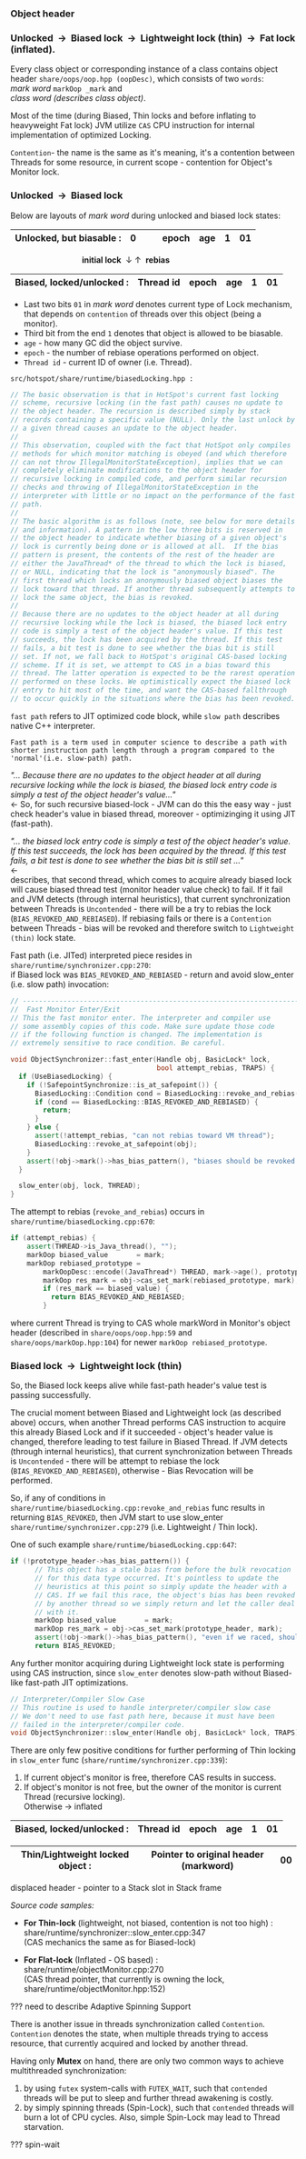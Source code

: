 ### Object header
### Unlocked  &nbsp;&rarr;&nbsp;  Biased lock  &nbsp;&rarr;&nbsp;  Lightweight lock (thin)  &nbsp;&rarr;&nbsp;  Fat lock (inflated).

Every class object or corresponding instance of a class contains object header `share/oops/oop.hpp (oopDesc)`, which consists of two `words`:  
*mark word* `markOop _mark` and  
*class word (describes class object)*.

Most of the time (during Biased, Thin locks and before inflating to heavyweight Fat lock) JVM utilize `CAS` CPU instruction for internal implementation of optimized Locking. 

`Contention`- the name is the same as it's meaning, it's a contention between Threads for some resource, in current scope - contention for Object's Monitor lock. 

### Unlocked  &nbsp;&rarr;&nbsp;  Biased lock

Below are layouts of *mark word* during unlocked and biased lock states:


| Unlocked, but biasable :    | 0&nbsp;&nbsp;&nbsp;&nbsp;&nbsp;&nbsp;&nbsp;| epoch | age   |1   |01  |
| --------------------------- |:-------------:| -----:| -----:|---:|---:|

&nbsp;&nbsp;&nbsp;&nbsp;&nbsp;&nbsp;&nbsp;&nbsp;&nbsp;&nbsp;&nbsp;&nbsp;&nbsp;&nbsp;&nbsp;&nbsp;&nbsp;&nbsp;&nbsp;&nbsp;&nbsp;&nbsp;&nbsp;&nbsp;&nbsp;&nbsp;&nbsp;&nbsp;&nbsp;&nbsp;&nbsp;&nbsp;**initial lock**  &nbsp;&darr; &uarr;&nbsp; **rebias**

| Biased, locked/unlocked :   | Thread id     | epoch | age   |1   |01  |
| --------------------------- |:-------------:| -----:| -----:|---:|---:|

* Last two bits `01` in *mark word* denotes current type of Lock mechanism, that depends on `contention` of threads over this object (being a monitor).
* Third bit from the end `1` denotes that object is allowed to be biasable.
* `age` - how many GC did the object survive.
* `epoch` - the number of rebiase operations performed on object.
* `Thread id` - current ID of owner (i.e. Thread).

`src/hotspot/share/runtime/biasedLocking.hpp : `

```C++
// The basic observation is that in HotSpot's current fast locking
// scheme, recursive locking (in the fast path) causes no update to
// the object header. The recursion is described simply by stack
// records containing a specific value (NULL). Only the last unlock by
// a given thread causes an update to the object header.
//
// This observation, coupled with the fact that HotSpot only compiles
// methods for which monitor matching is obeyed (and which therefore
// can not throw IllegalMonitorStateException), implies that we can
// completely eliminate modifications to the object header for
// recursive locking in compiled code, and perform similar recursion
// checks and throwing of IllegalMonitorStateException in the
// interpreter with little or no impact on the performance of the fast
// path.
//
// The basic algorithm is as follows (note, see below for more details
// and information). A pattern in the low three bits is reserved in
// the object header to indicate whether biasing of a given object's
// lock is currently being done or is allowed at all.  If the bias
// pattern is present, the contents of the rest of the header are
// either the JavaThread* of the thread to which the lock is biased,
// or NULL, indicating that the lock is "anonymously biased". The
// first thread which locks an anonymously biased object biases the
// lock toward that thread. If another thread subsequently attempts to
// lock the same object, the bias is revoked.
//
// Because there are no updates to the object header at all during
// recursive locking while the lock is biased, the biased lock entry
// code is simply a test of the object header's value. If this test
// succeeds, the lock has been acquired by the thread. If this test
// fails, a bit test is done to see whether the bias bit is still
// set. If not, we fall back to HotSpot's original CAS-based locking
// scheme. If it is set, we attempt to CAS in a bias toward this
// thread. The latter operation is expected to be the rarest operation
// performed on these locks. We optimistically expect the biased lock
// entry to hit most of the time, and want the CAS-based fallthrough
// to occur quickly in the situations where the bias has been revoked.
```
`fast path` refers to JIT optimized code block, while `slow path` describes native C++ interpreter.

`Fast path is a term used in computer science to describe a path with shorter instruction path length through a program compared to the 'normal'(i.e. slow-path) path.`

*"... Because there are no updates to the object header at all during recursive locking while the lock is biased, the biased lock entry code is simply a test of the object header's value..."*   
&larr; So, for such recursive biased-lock - JVM can do this the easy way - just check header's value in biased thread, moreover - optimizinging it using JIT (fast-path).

*"... the biased lock entry code is simply a test of the object header's value. If this test succeeds, the lock has been acquired by the thread. If this test fails, a bit test is done to see whether the bias bit is still set ..."*   
&larr;  
describes, that second thread, which comes to acquire already biased lock will cause biased thread test (monitor header value check) to fail. If it fail and JVM detects (through internal heuristics), that current synchronization between Threads is `Uncontended` - there will be a try to rebias the lock (`BIAS_REVOKED_AND_REBIASED`). If rebiasing fails or there is a `Contention` between Threads - bias will be revoked and therefore switch to `Lightweight (thin)` lock state.

Fast path (i.e. JITed) interpreted piece resides in `share/runtime/synchronizer.cpp:270`:  
if Biased lock was `BIAS_REVOKED_AND_REBIASED` - return and avoid slow_enter (i.e. slow path) invocation:
```C++
// -----------------------------------------------------------------------------
//  Fast Monitor Enter/Exit
// This the fast monitor enter. The interpreter and compiler use
// some assembly copies of this code. Make sure update those code
// if the following function is changed. The implementation is
// extremely sensitive to race condition. Be careful.

void ObjectSynchronizer::fast_enter(Handle obj, BasicLock* lock,
                                    bool attempt_rebias, TRAPS) {
  if (UseBiasedLocking) {
    if (!SafepointSynchronize::is_at_safepoint()) {
      BiasedLocking::Condition cond = BiasedLocking::revoke_and_rebias(obj, attempt_rebias, THREAD);
      if (cond == BiasedLocking::BIAS_REVOKED_AND_REBIASED) {
        return;
      }
    } else {
      assert(!attempt_rebias, "can not rebias toward VM thread");
      BiasedLocking::revoke_at_safepoint(obj);
    }
    assert(!obj->mark()->has_bias_pattern(), "biases should be revoked by now");
  }

  slow_enter(obj, lock, THREAD);
}
```

The attempt to rebias (`revoke_and_rebias`) occurs in `share/runtime/biasedLocking.cpp:670`:
```C++
if (attempt_rebias) {
    assert(THREAD->is_Java_thread(), "");
    markOop biased_value       = mark;
    markOop rebiased_prototype = 
        markOopDesc::encode((JavaThread*) THREAD, mark->age(), prototype_header->bias_epoch());
        markOop res_mark = obj->cas_set_mark(rebiased_prototype, mark);
        if (res_mark == biased_value) {
          return BIAS_REVOKED_AND_REBIASED;
        }
  ```
where current Thread is trying to CAS whole markWord in Monitor's object header (described in `share/oops/oop.hpp:59` and `share/oops/markOop.hpp:104`) for newer `markOop rebiased_prototype`.

### Biased lock  &nbsp;&rarr;&nbsp;  Lightweight lock (thin)

So, the Biased lock keeps alive while fast-path header's value test is passing successfully.

The crucial moment between Biased and Lightweight lock (as described above) occurs, when another Thread performs CAS instruction to acquire this already Biased Lock and if it succeeded - object's header value is changed, therefore leading to test failure in Biased Thread. If JVM detects (through internal heuristics), that current synchronization between Threads is `Uncontended` - there will be attempt to rebiase the lock (`BIAS_REVOKED_AND_REBIASED`), otherwise - Bias Revocation will be performed.

So, if any of conditions in `share/runtime/biasedLocking.cpp:revoke_and_rebias` func results in returning `BIAS_REVOKED`, 
then JVM start to use slow_enter `share/runtime/synchronizer.cpp:279` (i.e. Lightweight / Thin lock).

One of such example `share/runtime/biasedLocking.cpp:647`:
```C++
if (!prototype_header->has_bias_pattern()) {
      // This object has a stale bias from before the bulk revocation
      // for this data type occurred. It's pointless to update the
      // heuristics at this point so simply update the header with a
      // CAS. If we fail this race, the object's bias has been revoked
      // by another thread so we simply return and let the caller deal
      // with it.
      markOop biased_value       = mark;
      markOop res_mark = obj->cas_set_mark(prototype_header, mark);
      assert(!obj->mark()->has_bias_pattern(), "even if we raced, should still be revoked");
      return BIAS_REVOKED;
```


Any further monitor acquiring during Lightweight lock state is performing using CAS instruction, since `slow_enter` denotes slow-path without Biased-like fast-path JIT optimizations.
```C++
// Interpreter/Compiler Slow Case
// This routine is used to handle interpreter/compiler slow case
// We don't need to use fast path here, because it must have been
// failed in the interpreter/compiler code.
void ObjectSynchronizer::slow_enter(Handle obj, BasicLock* lock, TRAPS) {
```
There are only few positive conditions for further performing of Thin locking in `slow_enter` func (`share/runtime/synchronizer.cpp:339`):  
1. If current object's monitor is free, therefore CAS results in success. 
2. If object's monitor is not free, but the owner of the monitor is current Thread (recursive locking).  
Otherwise -> inflated

| Biased, locked/unlocked :   | Thread id     | epoch | age   |1   |01  |
| --------------------------- |:-------------:| -----:| -----:|---:|---:|
  
  

| Thin/Lightweight locked object : | Pointer to original header (markword)  |00 |
| --------------------------- |:-------------:|--------:|

displaced header - pointer to a Stack slot in Stack frame


*Source code samples:*    
* **For Thin-lock** (lightweight, not biased, contention is not too high) : share/runtime/synchronizer::slow_enter.cpp:347  
(CAS mechanics the same as for Biased-lock)

* **For Flat-lock** (Inflated - OS based) : share/runtime/objectMonitor.cpp:270  
(CAS thread pointer, that currently is owning the lock, share/runtime/objectMonitor.hpp:152) 



??? need to describe Adaptive Spinning Support



There is another issue in threads synchronization called `Contention`.  
`Contention` denotes the state, when multiple threads trying to access resource, that currently acquired and locked by another thread.  

Having only **Mutex** on hand, there are only two common ways to achieve multithreaded synchronization:
1. by using `futex` system-calls with `FUTEX_WAIT`, such that `contended` threads will be put to sleep and further thread awakening is costly.
2. by simply spinning threads (Spin-Lock), such that `contended` threads will burn a lot of CPU cycles. Also, simple Spin-Lock may lead to Thread starvation.

??? spin-wait

